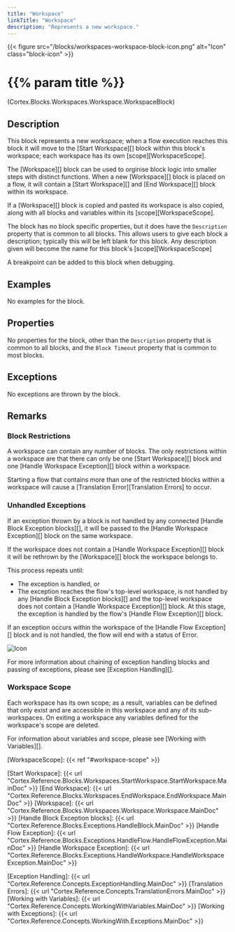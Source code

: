 ```yaml
---
title: "Workspace"
linkTitle: "Workspace"
description: "Represents a new workspace."
---
```


{{< figure src="/blocks/workspaces-workspace-block-icon.png" alt="Icon" class="block-icon" >}}

# {{% param title %}}

<p class="namespace">(Cortex.Blocks.Workspaces.Workspace.WorkspaceBlock)</p>

## Description

This block represents a new workspace; when a flow execution reaches this block it will move to the [Start Workspace][] block within this block's workspace; each workspace has its own [scope][WorkspaceScope].

The [Workspace][] block can be used to orginise block logic into smaller steps with distinct functions. When a new [Workspace][] block is placed on a flow, it will contain a [Start Workspace][] and [End Workspace][] block within its workspace.

If a [Workspace][] block is copied and pasted its workspace is also copied, along with all blocks and variables within its [scope][WorkspaceScope].

The block has no block specific properties, but it does have the `Description` property that is common to all blocks. This allows users to give each block a description; typically this will be left blank for this block. Any description given will become the name for this block's [scope][WorkspaceScope]

A breakpoint can be added to this block when debugging.

## Examples

No examples for the block.

## Properties

No properties for the block, other than the `Description` property that is common to all blocks, and the `Block Timeout` property that is common to most blocks.

## Exceptions

No exceptions are thrown by the block.

## Remarks

### Block Restrictions

A workspace can contain any number of blocks. The only restrictions within a workspace are that there can only be one [Start Workspace][] block and one [Handle Workspace Exception][] block within a workspace.

Starting a flow that contains more than one of the restricted blocks within a workspace will cause a [Translation Error][Translation Errors] to occur.

### Unhandled Exceptions

If an exception thrown by a block is not handled by any connected [Handle Block Exception blocks][], it will be passed to the [Handle Workspace Exception][] block on the same workspace.

If the workspace does not contain a [Handle Workspace Exception][] block it will be rethrown by the [Workspace][] block the workspace belongs to.

This process repeats until:

* The exception is handled, or
* The exception reaches the flow's top-level workspace, is not handled by any [Handle Block Exception blocks][] and the top-level workspace does not contain a [Handle Workspace Exception][] block. At this stage, the exception is handled by the flow's [Handle Flow Exception][] block.

If an exception occurs within the workspace of the [Handle Flow Exception][] block and is not handled, the flow will end with a status of Error.

![Icon](/images/flow-error-status.png)

For more information about chaining of exception handling blocks and passing of exceptions, please see [Exception Handling][].

### Workspace Scope

Each workspace has its own scope; as a result, variables can be defined that only exist and are accessible in this workspace and any of its sub-workspaces. On exiting a workspace any variables defined for the workspace's scope are deleted.

For information about variables and scope, please see [Working with Variables][].

[WorkspaceScope]: {{< ref "#workspace-scope" >}}

[Start Workspace]: {{< url "Cortex.Reference.Blocks.Workspaces.StartWorkspace.StartWorkspace.MainDoc" >}}
[End Workspace]: {{< url "Cortex.Reference.Blocks.Workspaces.EndWorkspace.EndWorkspace.MainDoc" >}}
[Workspace]: {{< url "Cortex.Reference.Blocks.Workspaces.Workspace.Workspace.MainDoc" >}}
[Handle Block Exception blocks]: {{< url "Cortex.Reference.Blocks.Exceptions.HandleBlock.MainDoc" >}}
[Handle Flow Exception]: {{< url "Cortex.Reference.Blocks.Exceptions.HandleFlow.HandleFlowException.MainDoc" >}}
[Handle Workspace Exception]: {{< url "Cortex.Reference.Blocks.Exceptions.HandleWorkspace.HandleWorkspaceException.MainDoc" >}}

[Exception Handling]: {{< url "Cortex.Reference.Concepts.ExceptionHandling.MainDoc" >}}
[Translation Errors]: {{< url "Cortex.Reference.Concepts.TranslationErrors.MainDoc" >}}
[Working with Variables]: {{< url "Cortex.Reference.Concepts.WorkingWithVariables.MainDoc" >}}
[Working with Exceptions]: {{< url "Cortex.Reference.Concepts.WorkingWith.Exceptions.MainDoc" >}}
